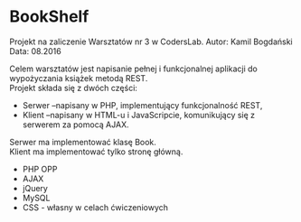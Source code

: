 # BookShelf
Projekt na zaliczenie Warsztatów nr 3 w CodersLab. Autor: Kamil Bogdański Data: 08.2016

Celem warsztatów jest napisanie pełnej i funkcjonalnej aplikacji do wypożyczania książek metodą REST.<br>
Projekt składa się z dwóch części:
<ul>
<li>Serwer –napisany w PHP, implementujący funkcjonalność REST,</li>
<li>Klient –napisany w HTML-u i JavaScripcie, komunikujący się z serwerem za pomocą AJAX.</li>
</ul>

Serwer ma implementować klasę Book.<br>
Klient ma implementować tylko stronę główną.

<ul>
<li>PHP OPP</li>
<li>AJAX</li>
<li>jQuery</li>
<li>MySQL</li>
<li>CSS - własny w celach ćwiczeniowych</li>
</ul>
